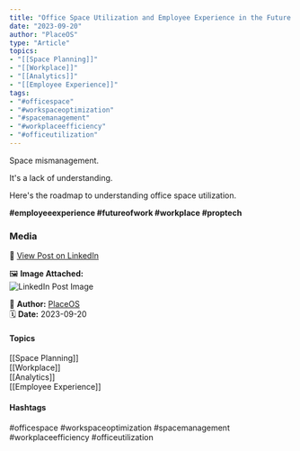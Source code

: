 ```yaml
---
title: "Office Space Utilization and Employee Experience in the Future of Work"  
date: "2023-09-20"  
author: "PlaceOS"  
type: "Article"  
topics:  
- "[[Space Planning]]"  
- "[[Workplace]]"  
- "[[Analytics]]"  
- "[[Employee Experience]]"  
tags:  
- "#officespace"  
- "#workspaceoptimization"  
- "#spacemanagement"  
- "#workplaceefficiency"  
- "#officeutilization"  
---
```



Space mismanagement.

It's a lack of understanding.

Here's the roadmap to understanding office space utilization.

**#employeeexperience #futureofwork #workplace #proptech**

### Media

🔗 [View Post on LinkedIn](https://www.linkedin.com/feed/update/urn:li:activity:7110054652733231104)  
  
🖼 **Image Attached:**  
![LinkedIn Post Image](https://media.licdn.com/dms/image/v2/D5612AQH_W0DQLHgyeQ/article-cover_image-shrink_423_752/article-cover_image-shrink_423_752/0/1695102710282?e=1747267200&v=beta&t=mG-j_8XC8pzTj0CzJvIXUaG-isbse71Xr2b_ilogXeo)  
  
👤 **Author:** [PlaceOS](https://www.linkedin.com/in/jonathanmcfarlane/)  
🗓️ **Date:** 2023-09-20

#### Topics

[[Space Planning]]  
[[Workplace]]  
[[Analytics]]  
[[Employee Experience]]  

#### Hashtags

#officespace #workspaceoptimization #spacemanagement #workplaceefficiency #officeutilization